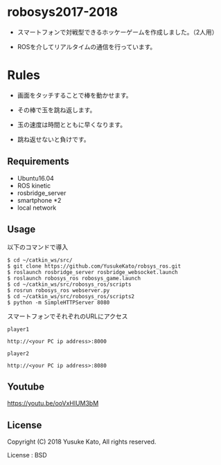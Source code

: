 # robosys2017-2018 

- スマートフォンで対戦型できるホッケーゲームを作成しました。（2人用）

- ROSを介してリアルタイムの通信を行っています。


# Rules

- 画面をタッチすることで棒を動かせます。

- その棒で玉を跳ね返します。

- 玉の速度は時間とともに早くなります。

- 跳ね返せないと負けです。

## Requirements
- Ubuntu16.04
- ROS kinetic
- rosbridge_server
- smartphone *2
- local network


## Usage
以下のコマンドで導入
```
$ cd ~/catkin_ws/src/
$ git clone https://github.com/YusukeKato/robsys_ros.git
$ roslaunch rosbridge_server rosbridge_websocket.launch
$ roslaunch robosys_ros robosys_game.launch
$ cd ~/catkin_ws/src/robosys_ros/scripts
$ rosrun robosys_ros webserver.py
$ cd ~/catkin_ws/src/robosys_ros/scripts2
$ python -m SimpleHTTPServer 8080
```

スマートフォンでそれぞれのURLにアクセス

```
player1

http://<your PC ip address>:8000

player2

http://<your PC ip address>:8080
```

## Youtube

https://youtu.be/ooVxHlUM3bM



## License


Copyright (C) 2018 Yusuke Kato, All rights reserved.


License : BSD



